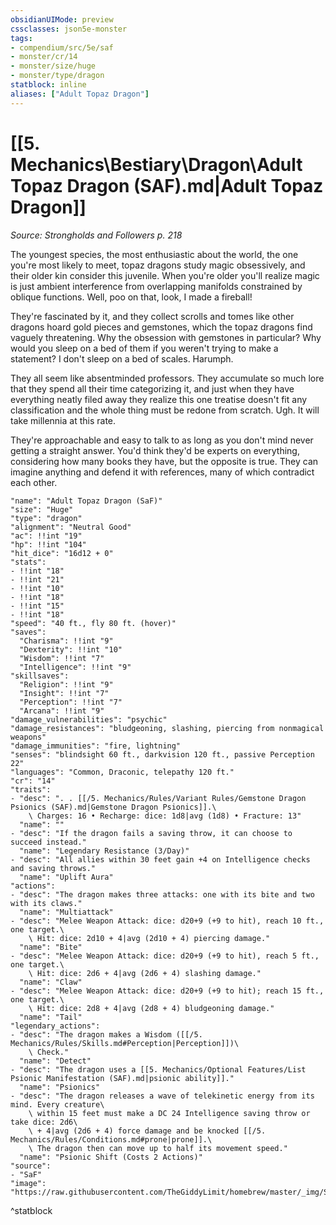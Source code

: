```yaml
---
obsidianUIMode: preview
cssclasses: json5e-monster
tags:
- compendium/src/5e/saf
- monster/cr/14
- monster/size/huge
- monster/type/dragon
statblock: inline
aliases: ["Adult Topaz Dragon"]
---
```

# [[5. Mechanics\Bestiary\Dragon\Adult Topaz Dragon (SAF).md|Adult Topaz Dragon]]
*Source: Strongholds and Followers p. 218*  

The youngest species, the most enthusiastic about the world, the one you're most likely to meet, topaz dragons study magic obsessively, and their older kin consider this juvenile. When you're older you'll realize magic is just ambient interference from overlapping manifolds constrained by oblique functions. Well, poo on that, look, I made a fireball!

They're fascinated by it, and they collect scrolls and tomes like other dragons hoard gold pieces and gemstones, which the topaz dragons find vaguely threatening. Why the obsession with gemstones in particular? Why would you sleep on a bed of them if you weren't trying to make a statement? I don't sleep on a bed of scales. Harumph.

They all seem like absentminded professors. They accumulate so much lore that they spend all their time categorizing it, and just when they have everything neatly filed away they realize this one treatise doesn't fit any classification and the whole thing must be redone from scratch. Ugh. It will take millennia at this rate.

They're approachable and easy to talk to as long as you don't mind never getting a straight answer. You'd think they'd be experts on everything, considering how many books they have, but the opposite is true. They can imagine anything and defend it with references, many of which contradict each other.

```statblock
"name": "Adult Topaz Dragon (SaF)"
"size": "Huge"
"type": "dragon"
"alignment": "Neutral Good"
"ac": !!int "19"
"hp": !!int "104"
"hit_dice": "16d12 + 0"
"stats":
- !!int "18"
- !!int "21"
- !!int "10"
- !!int "18"
- !!int "15"
- !!int "18"
"speed": "40 ft., fly 80 ft. (hover)"
"saves":
  "Charisma": !!int "9"
  "Dexterity": !!int "10"
  "Wisdom": !!int "7"
  "Intelligence": !!int "9"
"skillsaves":
  "Religion": !!int "9"
  "Insight": !!int "7"
  "Perception": !!int "7"
  "Arcana": !!int "9"
"damage_vulnerabilities": "psychic"
"damage_resistances": "bludgeoning, slashing, piercing from nonmagical weapons"
"damage_immunities": "fire, lightning"
"senses": "blindsight 60 ft., darkvision 120 ft., passive Perception 22"
"languages": "Common, Draconic, telepathy 120 ft."
"cr": "14"
"traits":
- "desc": ". . [[/5. Mechanics/Rules/Variant Rules/Gemstone Dragon Psionics (SAF).md|Gemstone Dragon Psionics]].\
    \ Charges: 16 • Recharge: dice: 1d8|avg (1d8) • Fracture: 13"
  "name": ""
- "desc": "If the dragon fails a saving throw, it can choose to succeed instead."
  "name": "Legendary Resistance (3/Day)"
- "desc": "All allies within 30 feet gain +4 on Intelligence checks and saving throws."
  "name": "Uplift Aura"
"actions":
- "desc": "The dragon makes three attacks: one with its bite and two with its claws."
  "name": "Multiattack"
- "desc": "Melee Weapon Attack: dice: d20+9 (+9 to hit), reach 10 ft., one target.\
    \ Hit: dice: 2d10 + 4|avg (2d10 + 4) piercing damage."
  "name": "Bite"
- "desc": "Melee Weapon Attack: dice: d20+9 (+9 to hit), reach 5 ft., one target.\
    \ Hit: dice: 2d6 + 4|avg (2d6 + 4) slashing damage."
  "name": "Claw"
- "desc": "Melee Weapon Attack: dice: d20+9 (+9 to hit); reach 15 ft., one target.\
    \ Hit: dice: 2d8 + 4|avg (2d8 + 4) bludgeoning damage."
  "name": "Tail"
"legendary_actions":
- "desc": "The dragon makes a Wisdom ([[/5. Mechanics/Rules/Skills.md#Perception|Perception]])\
    \ Check."
  "name": "Detect"
- "desc": "The dragon uses a [[5. Mechanics/Optional Features/List Psionic Manifestation (SAF).md|psionic ability]]."
  "name": "Psionics"
- "desc": "The dragon releases a wave of telekinetic energy from its mind. Every creature\
    \ within 15 feet must make a DC 24 Intelligence saving throw or take dice: 2d6\
    \ + 4|avg (2d6 + 4) force damage and be knocked [[/5. Mechanics/Rules/Conditions.md#prone|prone]].\
    \ The dragon then can move up to half its movement speed."
  "name": "Psionic Shift (Costs 2 Actions)"
"source":
- "SaF"
"image": "https://raw.githubusercontent.com/TheGiddyLimit/homebrew/master/_img/SaF/tokens/Large%20Topaz%20Dragon.png"
```
^statblock